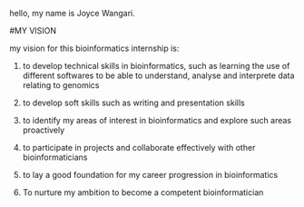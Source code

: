 hello, my name is Joyce Wangari. 


#MY VISION

my vision for this bioinformatics internship is:

1. to develop technical skills in bioinformatics, such as learning the use of different softwares to be able to understand, analyse and interprete data relating to genomics

2. to develop soft skills such as writing and presentation skills

3. to identify my areas of interest in bioinformatics and explore such areas proactively

4. to participate in projects and collaborate effectively with other bioinformaticians

6. to lay a good foundation for my career progression in bioinformatics

7. To nurture my ambition to become a competent bioinformatician

